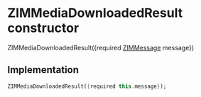 


# ZIMMediaDownloadedResult constructor







ZIMMediaDownloadedResult({required [ZIMMessage](../../zego_uikit_prebuilt_live_audio_room/ZIMMessage-class.md) message})





## Implementation

```dart
ZIMMediaDownloadedResult({required this.message});
```







